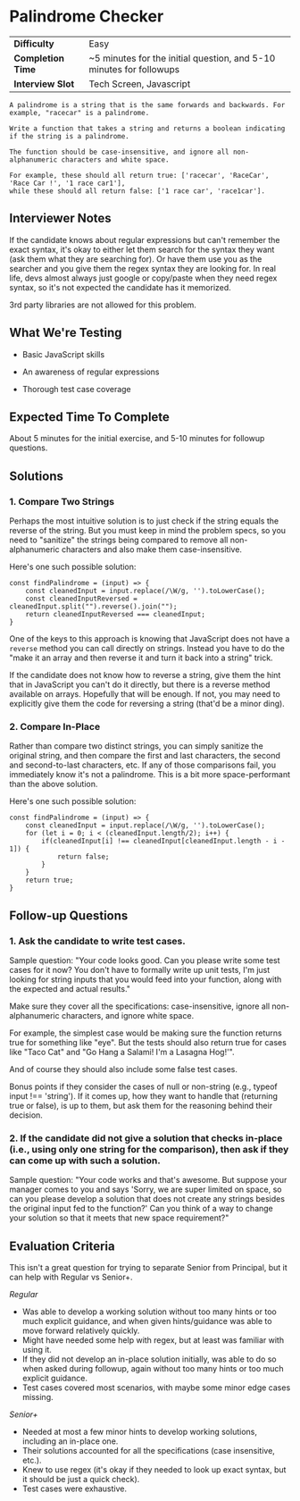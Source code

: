 # Palindrome Checker
| | |
|-|-|
| **Difficulty** |Easy|
| **Completion Time** | ~5 minutes for the initial question, and 5-10 minutes for followups |
| **Interview Slot** | Tech Screen, Javascript |

```
A palindrome is a string that is the same forwards and backwards. For example, "racecar" is a palindrome.

Write a function that takes a string and returns a boolean indicating if the string is a palindrome.

The function should be case-insensitive, and ignore all non-alphanumeric characters and white space. 

For example, these should all return true: ['racecar', 'RaceCar', 'Race Car !', '1 race car1'],  
while these should all return false: ['1 race car', 'race1car'].
```

## Interviewer Notes

If the candidate knows about regular expressions but can't remember the exact syntax, it's okay to either let them search for the syntax they want (ask them what they are searching for). Or have them use you as the searcher and you give them the regex syntax they are looking for. In real life, devs almost always just google or copy/paste when they need regex syntax, so it's not expected the candidate has it memorized.

3rd party libraries are not allowed for this problem.

## What We're Testing

* Basic JavaScript skills

* An awareness of regular expressions

* Thorough test case coverage

## Expected Time To Complete

About 5 minutes for the initial exercise, and 5-10 minutes for followup questions. 

## Solutions

### 1. Compare Two Strings

Perhaps the most intuitive solution is to just check if the string equals the reverse of the string. But you must keep in mind the problem specs, so you need to "sanitize" the strings being compared to remove all non-alphanumeric characters and also make them case-insensitive.

Here's one such possible solution:
```
const findPalindrome = (input) => {
    const cleanedInput = input.replace(/\W/g, '').toLowerCase();
    const cleanedInputReversed = cleanedInput.split("").reverse().join("");
    return cleanedInputReversed === cleanedInput;
}
```

One of the keys to this approach is knowing that JavaScript does not have a `reverse` method you can call directly on strings. Instead you have to do the "make it an array and then reverse it and turn it back into a string" trick.

If the candidate does not know how to reverse a string, give them the hint that in JavaScript you can't do it directly, but there is a reverse method available on arrays. Hopefully that will be enough. If not, you may need to explicitly give them the code for reversing a string (that'd be a minor ding).

### 2. Compare In-Place

Rather than compare two distinct strings, you can simply sanitize the original string, and then compare the first and last characters, the second and second-to-last characters, etc. If any of those comparisons fail, you immediately know it's not a palindrome. This is a bit more space-performant than the above solution.

Here's one such possible solution:
```
const findPalindrome = (input) => {
    const cleanedInput = input.replace(/\W/g, '').toLowerCase();
    for (let i = 0; i < (cleanedInput.length/2); i++) {
        if(cleanedInput[i] !== cleanedInput[cleanedInput.length - i - 1]) {
            return false;
        }
    }
    return true;
}
```

## Follow-up Questions

### 1. Ask the candidate to write test cases.

Sample question: "Your code looks good. Can you please write some test cases for it now? You don't have to formally write up unit tests, I'm just looking for string inputs that you would feed into your function, along with the expected and actual results."

Make sure they cover all the specifications: case-insensitive, ignore all non-alphanumeric characters, and ignore white space.

For example, the simplest case would be making sure the function returns true for something like "eye". But the tests should also return true for cases like "Taco Cat" and "Go Hang a Salami! I'm a Lasagna Hog!'". 

And of course they should also include some false test cases. 

Bonus points if they consider the cases of null or non-string (e.g., typeof input !== 'string'). If it comes up, how they want to handle that (returning true or false), is up to them, but ask them for the reasoning behind their decision.

### 2. If the candidate did not give a solution that checks in-place (i.e., using only one string for the comparison), then ask if they can come up with such a solution.

Sample question: "Your code works and that's awesome. But suppose your manager comes to you and says 'Sorry, we are super limited on space, so can you please develop a solution that does not create any strings besides the original input fed to the function?' Can you think of a way to change your solution so that it meets that new space requirement?"

## Evaluation Criteria

This isn't a great question for trying to separate Senior from Principal, but it can help with Regular vs Senior+.

_Regular_
* Was able to develop a working solution without too many hints or too much explicit guidance, and when given hints/guidance was able to move forward relatively quickly.
* Might have needed some help with regex, but at least was familiar with using it.
* If they did not develop an in-place solution initially, was able to do so when asked during followup, again without too many hints or too much explicit guidance.
* Test cases covered most scenarios, with maybe some minor edge cases missing. 

_Senior+_
* Needed at most a few minor hints to develop working solutions, including an in-place one.
* Their solutions accounted for all the specifications (case insensitive, etc.).
* Knew to use regex (it's okay if they needed to look up exact syntax, but it should be just a quick check).
* Test cases were exhaustive. 
